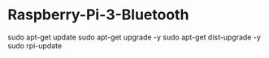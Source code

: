 # Raspberry-Pi-3-Bluetooth


sudo apt-get update
sudo apt-get upgrade -y
sudo apt-get dist-upgrade -y
sudo rpi-update
